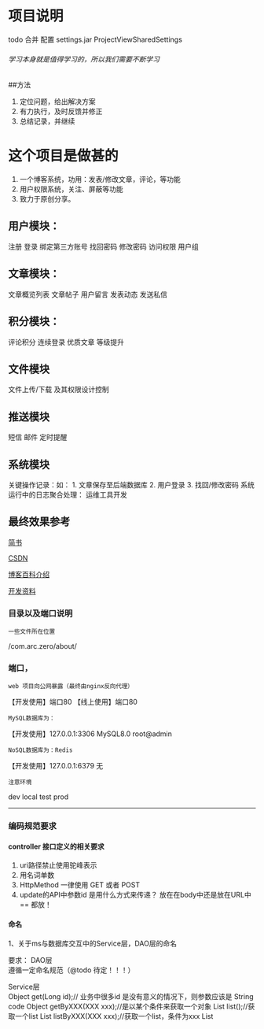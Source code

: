 # 项目说明

todo 合并 配置 settings.jar
ProjectViewSharedSettings

###### 学习本身就是值得学习的，所以我们需要不断学习
##方法
1. 定位问题，给出解决方案
2. 有力执行，及时反馈并修正
3. 总结记录，并继续

# 这个项目是做甚的
1. 一个博客系统，功用：发表/修改文章，评论，等功能
2. 用户权限系统，关注、屏蔽等功能
3. 致力于原创分享。

用户模块：
-----------------
注册
登录
绑定第三方账号
找回密码
修改密码
访问权限
用户组




文章模块：
-----------------
文章概览列表
文章帖子
用户留言
发表动态
发送私信


积分模块：
-----------------
评论积分
连续登录
优质文章
等级提升




文件模块
-----------------
文件上传/下载 及其权限设计控制


推送模块
-----------------
短信
邮件
定时提醒


系统模块
-----------------
关键操作记录：如： 1. 文章保存至后端数据库 2. 用户登录 3. 找回/修改密码
系统运行中的日志聚合处理： 运维工具开发 




最终效果参考
-----------------

[简书](https://www.jianshu.com)

[CSDN](https://www.csdn.net)



[博客百科介绍](https://baike.baidu.com/item/博客/124?fromtitle=blog&fromid=70149&fr=aladdin)

[开发资料](https://github.com/lamymay/zero/tree/master/about)



### 目录以及端口说明

`一些文件所在位置`

/com.arc.zero/about/

### 端口，
`web 项目向公网暴露（最终由nginx反向代理）`

【开发使用】端口80
【线上使用】端口80

`MySQL数据库为：`

【开发使用】127.0.0.1:3306    MySQL8.0 root@admin

`NoSQL数据库为：Redis `

【开发使用】127.0.0.1:6379    无

`注意环境`

dev
local
test
prod




-----

### 编码规范要求

#### controller 接口定义的相关要求
1. uri路径禁止使用驼峰表示
2. 用名词单数
3. HttpMethod 一律使用 GET 或者 POST
4. update的API中参数id 是用什么方式来传递？ 放在在body中还是放在URL中== 都放！


#### 命名
1、关于ms与数据库交互中的Service层，DAO层的命名

要求：
DAO层        
遵循一定命名规范（@todo 待定！！！）

Service层    
Object get(Long id);// 业务中很多id 是没有意义的情况下，则参数应该是 String code
Object getByXXX(XXX xxx);//是以某个条件来获取一个对象
List<Object> list();//获取一个list
List<Object> listByXXX(XXX xxx);//获取一个list，条件为xxx
List<Object> pageByXXX(XXX xxx);//获取分页数据，条件为xxx

DELETE
delete                 约定不指明的情况下一般都是物理删除，(Physically)
deleteLogical     是逻辑删除，update了某个状态  




2、实体类
例如：
2.1 实体类 XXX                            cn.net.yodoo.gree.common.entities.system.User                      表示是对应一张表 t_sys_User
2.2 传输层实体类 XXXDto           cn.net.yodoo.gree.common.model.dto.system.UserDto           表示 与User相关的 一个传输层实体类
2.3 查询条件实体类 XXXQuery    cn.net.yodoo.gree.common.model.query.system.UserQuery   表示 与User相关的 一个查询条件对象
2.4 返回页面的实体类 XXXVo      cn.net.yodoo.gree.common.model.response.MicroServiceResponse                  表示  




#### 接口参数校验
要求：参数校验由web层controller接收参数时通过注解校验，aop会自动完成错误返回对象



Bean Validation 中内置的 constraint    
@Null   被注释的元素必须为 null    
@NotNull    被注释的元素必须不为 null    
@AssertTrue     被注释的元素必须为 true    
@AssertFalse    被注释的元素必须为 false    
@Min(value)     被注释的元素必须是一个数字，其值必须大于等于指定的最小值    
@Max(value)     被注释的元素必须是一个数字，其值必须小于等于指定的最大值    
@DecimalMin(value)  被注释的元素必须是一个数字，其值必须大于等于指定的最小值    
@DecimalMax(value)  被注释的元素必须是一个数字，其值必须小于等于指定的最大值    
@Size(max=, min=)   被注释的元素的大小必须在指定的范围内    
@Digits (integer, fraction)     被注释的元素必须是一个数字，其值必须在可接受的范围内    
@Past   被注释的元素必须是一个过去的日期    
@Future     被注释的元素必须是一个将来的日期    
@Pattern(regex=,flag=)  被注释的元素必须符合指定的正则表达式    
    
Hibernate Validator 附加的 constraint    
@NotBlank(message =)   验证字符串非null，且长度必须大于0    
@Email  被注释的元素必须是电子邮箱地址    
@Length(min=,max=)  被注释的字符串的大小必须在指定的范围内    
@NotEmpty   被注释的字符串的必须非空    
@Range(min=,max=,message=)  被注释的元素必须在合适的范围内
  




#### 接口文档，1、由swagger2自动生成 2、word/excel格式的文档交付前抽时间完成
注意：1项目中需要在主启动类中注解引入 2yml配置中需要配置参数 3项目需要给默认content-path
要求：写相关注解参数

#### 统一异常处理，抛出由上层统一aop捕获生成固定对象并设置错误信息（code、msg、等）
异常抛出统一使用自定义异常，系统会自动捕捉传递信息，组装对象返回
需要捕捉处理的异常使用BusinessException，自动处理的异常使用BusinessRuntimeException，
如有特殊异常处理需要，可继承以上异常类，并在ExceptionHandle中定义处理逻辑。

微服务层异常抛出处理：
抛出异常应按分层处理，如ms-api抛出ApiRuntimeException(ErrorCode projectCode)，
在ErrorCode中定义异常的具体内部代码及描述，定义应尽量保证复用并遵守定义规则（见类中注释）。
ErrorCode对应ResultCode为返回外部返回码，定义时注意匹配关系。
异常处理会自动组装MicroServiceResponse对象，在web层可依据返回对象接收微服务异常code & msg。

Web层异常应使用WebRuntimeException处理，目前使用自定义异常会统一做UNKNOWN_EXCEPTION("0199", "服务器异常，请稍后重试")来处理。

#### 状态码管理
工具可以实现按位来管理状态，具体可参考代码中注释
主要包含common.util.StatusUtil和common.enums.StatusDefinition
StatusUtil                          中包含常用方法封装
StatusDefinition               中定义状态管理
StatusUtilTest                   是对应单元测试示例，可以参考






GET,HEAD,POST,PUT,PATCH,DELETE,OPTIONS,TRACE,

事实上，http有以下几种请求：

GET 请求获取由Request-URI所标识的资源，get请求会在URL中显示请求的资源，一般只用于数据的读取
POST 在Request-URI所标识的资源后附加新的数据。
PUT 请求服务器存储一个资源，并用Request-URI作为其标识。PUT请求会向指定资源位置上传其最新内容，PUT方法是幂等的方法。通过该方法客户端可以将指定资源的最新数据传送给服务器取代指定的资源的内容。
DELETE 请求服务器删除由Request-URI所标识的资源。DELETE请求用于请求服务器删除所请求URI（统一资源标识符，Uniform Resource Identifier）所标识的资源。DELETE请求后指定资源会被删除，DELETE方法也是幂等的。
HEAD 请求获取由Request-URI所标识的资源的响应消息报头。HEAD方法与GET方法一样，都是向服务器发出指定资源的请求。但是，服务器在响应HEAD请求时不会回传资源的内容部分，即：响应主体。这样，我们可以不传输全部内容的情况下，就可以获取服务器的响应头信息。HEAD方法常被用于客户端查看服务器的性能。
OPTIONS 请求查询服务器的性能，或查询与资源相关的选项和需求。OPTIONS请求与HEAD类似，一般也是用于客户端查看服务器的性能。 这个方法会请求服务器返回该资源所支持的所有HTTP请求方法，该方法会用’*'来代替资源名称，向服务器发送OPTIONS请求，可以测试服务器功能是否正常。JavaScript的XMLHttpRequest对象进行CORS跨域资源共享时，就是使用OPTIONS方法发送嗅探请求，以判断是否有对指定资源的访问权限。
TRACE请求服务器回送收到的请求信息，主要用语测试或诊断。TRACE请求服务器回显其收到的请求信息，该方法主要用于HTTP请求的测试或诊断。
CONNECT能够将连接改为管道方式的代理服务器。通常用于SSL加密服务器的链接与非加密的HTTP代理服务器的通信。
————————————————
原文链接：https://blog.csdn.net/Tracy_frog/article/details/82903513


-------------------------------------------



![image](https://img.shields.io/badge/Spring%20Cloud-%E2%98%85%E2%98%85%E2%98%85-green.svg)


##  [spring-cloud-study 微服务组件学习](http://blog.csdn.net/moshowgame)



<table>
<tbody>
<tr>
<td>工程名</td>  <td>描述</td>  <td>端口</td>
</tr>
<tr>
<td>spring-cloud-study-eureka</td>  <td>服务发现与注册中心</td>  <td>8888</td>
</tr>
<tr>
<td>spring-cloud-study-zuul</td>  <td>动态转发路由器</td>  <td>7777</td>
</tr>
<tr>
<td>spring-cloud-study-demo</td>  <td>DEMO项目(含websocket，json，不含jpa)</td>  <td>9999</td>
</tr>
<tr>
<td>spring-cloud-study-configcenter</td>  <td>配置中心</td>  <td>5555</td>
</tr>
<tr>
<td>spring-cloud-study-jpa</td>  <td>JPA(hibernate实现)</td>  <td>4444</td>
</tr>
<tr>
<td>spring-cloud-study-feign</td>  <td>微服务远程调用</td>  <td>6666</td>
</tr>
<tr>
<td>spring-cloud-study-redis</td>  <td>热点数据缓存</td>  <td>2222</td>
</tr>
<tr>
<td>spring-cloud-study-jms</td>  <td>JMS(Java消息服务，ActiveMQ实现)</td>  <td>1111</td>
</tr>
<tr>
<td>spring-cloud-study-mybatisplus</td>  <td>mybatisplus(mybatis的加强版)</td>  <td>3333</td>
</tr>
<tr>
<td>spring-cloud-study-poi</td>  <td>poi导入</td>  <td>8899</td>
</tr>
<td>spring-cloud-study-aop</td>  <td>aop切面编程</td>  <td>9998</td>
</tr>
<td>spring-cloud-study-udp</td>  <td>netty udp</td>  <td>9898</td>
</tr>
</tbody></table>
<br>

### 一、运行环境

<br>
 - 版本:Spring-Cloud 2.0<br>
 - 环境:JDK1.8(8~10都可以)<br>
 - 编码:UTF-8<br>
 - IDE:Spring Tool Suit(STS)<br>

```
 <properties>
    <project.build.sourceEncoding>UTF-8</project.build.sourceEncoding>
    <java.version>1.8</java.version>
  </properties>
```

### 二、有关项目启动和配置的说明

 1. 最先启动的是spring-cloud-study-eureka，因为它是注册中心，大多数微服务必须依赖于它才能实现必要的功能。 <br>
 2. 接着zuul路由中心，启用spring-cloud-study-zuul，并配置yml文件即可(已经带了一点小配置，可根据实际情况修改)。 <br>
 3. 然后启用spring-cloud-study-demo，这是一个demo项目<br>
 4. 可以启用spring-cloud-study-configcenter，这里可以从yml或者其他地方读取并统一配置变量<br>
 5. 可以启用spring-cloud-study-jpa，配置一下yml里面数据库连接池的地址，默认是127.0.0.1:3306 root/root，
启动项目可以自动建表，使用init方法可以自动初始化语句，无需自己动数据库<br>
 6. 可以启动spring-cloud-study-feign，他会远程调用demo的内容<br>
 7. 可以单独启动spring-cloud-study-redis需要自己启动一个redis，参考https://blog.csdn.net/moshowgame/article/details/80792774<br>
 8. 可以单独启动spring-cloud-study-jms，已经内置ActiveMQ，也可以自己额外配置,详情请看https://blog.csdn.net/moshowgame/article/details/80836621<br>
### 三、使用说明

eureka
----
注册中心这个优先启动，是一切微服务的基础也可以修改配置，进行集群，这里默认单机单例 <br>
<table><tbody>
<tr><td>http://127.0.0.1:8888/eureka</td> <td>注册中心</td></tr><br>
</tbody></table>

zuul
----
分发方式一，分发搭配/api1，修改yml就可以了，推荐用指定serviceId的<br>
分发方式二，分发路由，直接根据serviceId访问，无需配置<br>
转发的ServiceId是根据项目配置的spring:application:name: spring-cloud-study-demo 来的<br>
<table><tbody>
<tr><td>http://127.0.0.1:7777/spring-cloud-study-demo/demo/index</td> <td>自动分发请求</td></tr>
<tr><td>http://127.0.0.1:7777/api2/demo/index</td> <td>路由转发请求到配置文件配置的/api2上</td></tr>
<tr><td>http://127.0.0.1:7777/api1/demo/socket/222</td> <td>路由转发请求到配置文件配置的/api1上</td></tr>
</tbody></table>


demo
----
正常的访问请求而已，返回json什么的
还支持websocket，对WebSocket不懂的可以看我这个文章https://blog.csdn.net/moshowgame/article/details/80275084 <br>
<table><tbody>
<tr><td>http://127.0.0.1:9999/demo/socket/222</td> <td>websocket请求页面</td></tr>
<tr><td>http://127.0.0.1:9999/demo/index</td> <td>json数据返回</td></tr>
<tr><td>http://127.0.0.1:9999/demosocket/222</td> <td>socket请求地址</td></tr>
<tr><td>http://127.0.0.1:9999/basepath</td><td>获取微服务路径 </td></tr>
</tbody></table>

configcenter
----
配置中心,用于读取公共配置文件
<table><tbody>
<tr><td>http://127.0.0.1:5555/getparam</td><td>获取变量  </td></tr>
<tr><td>http://127.0.0.1:5555/application/dev</td><td>获取application-dev.yml的变量 </td></tr>
</tbody></table>

jpa
----
已经脱离eureka，需要加入的话自己去掉pom和启动器的eureka相关注释即可。另外，只要数据库连接正常，启动项目可以自动建表，使用init方法可以自动初始化数据，无需自己动数据库 <br>
<table><tbody>
<tr><td>http://127.0.0.1:4444/jpa/user/init/8899</td><td>初始化8899的用户 <br>
<tr><td>http://127.0.0.1:4444/jpa/user/roles/8899</td><td>获取8899用户的角色 <br>
</tbody></table>


feign
----
feign用于远程调用微服务，这里用来调用demo的内容，请先启动eureka+demo再启动这个<br>
具体配置可以看我的文章https://blog.csdn.net/moshowgame/article/details/80616624
<table><tbody>
<tr><td>http://127.0.0.1:9999/demo/getData/222?data=hahahha</td><td></td></tr>
<tr><td>http://127.0.0.1:6666/feign/remote/demo/getData/222?data=springcloudstudy</td><td>远程调用demo </td></tr>
<tr><td>http://127.0.0.1:7777/spring-cloud-study-feign/feign/remote/demo/getData/222?data=springcloudstudybyzuul</td><td>理由转发+远程调用demo </td></tr>
</tbody></table>

redis
----
操作实名参考https://blog.csdn.net/moshowgame/article/details/80792774
<table><tbody>
<tr><td>
【放入缓存】</td><td>
http://localhost:2222/redis/item/2</td><td>{"itemId":2,"itemName":"德玛西亚2"}</td></tr>
<tr><td>
【放入缓存】</td><td>
http://localhost:2222/redis/item/3</td><td>{"itemId":3,"itemName":"德玛西亚3"}</td></tr>
<tr><td>
【读取缓存(可以去RedisDesktopManager看一下，已经有数据了)】</td><td>
http://localhost:2222/redis/item/2</td><td>{"itemId":2,"itemName":"德玛西亚2"}</td></tr>
<tr><td>
【读取缓存(可以去RedisDesktopManager看一下，已经有数据了)】</td><td>
http://localhost:2222/redis/item/3</td><td>{"itemId":3,"itemName":"德玛西亚3"}</td></tr>
<tr><td>
【放入list缓存】</td><td>
http://localhost:2222/redis/item/all</td><td>[{"itemId":666,"itemName":"德玛西亚666"},{"itemId":999,"itemName":"德玛西亚999"}]</td></tr>
<tr><td>
【读取list缓存（这是一个空方法，只是因为有了缓存才有数据）】</td><td>
http://localhost:2222/redis/item/all2</td><td>[{"itemId":666,"itemName":"德玛西亚666"},{"itemId":999,"itemName":"德玛西亚999"}]</td></tr>
<tr><td>
【更新缓存】</td><td>
http://localhost:2222/redis/item/2/update</td><td>{"itemId":2,"itemName":"德玛西亚XXX2"}</td></tr>
<tr><td>
【重新读取缓存】</td><td>
http://localhost:2222/redis/item/2</td><td>{"itemId":2,"itemName":"德玛西亚XXX2"}</td></tr>
<tr><td>
【EL表达式指定KEY】</td><td>
访问地址 http://localhost:2222/redis/item/object?itemId=4&itemName=XXXX</td><td>  
返回结果 {"itemId":4,"itemName":"XXXX"}</td></tr>
<tr><td>
【获取缓存（结果不变还是XXXX不是4444）】</td><td>
访问地址 http://localhost:2222/redis/item/object?itemId=4&itemName=4444</td><td>  
返回结果 {"itemId":4,"itemName":"XXXX"}</td></tr>
</tbody></table>

jms
----
[概念和操作参考](https://blog.csdn.net/moshowgame/article/details/80836621)

<table><tbody>
<tr><td>
发送消息</td><td>
http://localhost:1111/jms/email/send</td><td>控制台显示Received <Email{to=info@example.com, body=Hello}>
</td></tr>
</tbody></table>

mybatis-plus
----
Mybatis-Plus 是一款 Mybatis 动态 SQL 自动注入 Mybatis 增删改查 CRUD 操作中间件， 减少你的开发周期优化动态维护 XML 实体字段，无入侵全方位 ORM 辅助层让您拥有更多时间陪家人。<br>

具体配置可以看我的文章https://blog.csdn.net/moshowgame/article/details/81008485
<table><tbody>
<tr><td>http://127.0.0.1:3333/mybatisplus/user/init</td><td>数据初始化</td></tr>
<tr><td>http://127.0.0.1:3333/mybatisplus/user/find</td><td>通过QueryWarrap构造器查询</td></tr>
</tbody></table>

poi-tl
----
很多时候我们网站或者系统需要提供一些word文件，例如证明.docx或者订单.docx等文件供用户下载打印等。

用Java操作word文档，毫无疑问，当下最流行apache poi，对于poi如何操作word文档，这里不作过多介绍。

这里主要讲解如何通过一个制作好的word模板文件，通过数据填充，生成加工好的word文件。

具体可以看我的文章https://blog.csdn.net/moshowgame/article/details/81702029
<table><tbody>
<tr><td>http://localhost:8899/poi/generateWord</td><td>通过Word模板生成Word文件</td></tr>
</tbody></table>

aop
----
Aspect Oriented Programming(AOP)，面向切面编程，是一个比较热门的话题。AOP主要实现的目的是针对业务处理过程中的切面进行提取，它所面对的是处理过程中的某个步骤或阶段，以获得逻辑过程中各部分之间低耦合性的隔离效果。比如我们最常见的就是日志记录了，不可能每个业务都去加写日志发的功能吧，我们就用切面，将需要记录日志的地方切一下，配置自动记录日志即可。

具体可以看我的文章https://blog.csdn.net/moshowgame/article/details/85814808
<table><tbody>
<tr><td>http://localhost:9998/aop/index</td><td>查看控制台AOP情况</td></tr>
</tbody></table>

aop
----
UDP是用户数据报协议（User Datagrame Protocol,UDP）的简称，主要作用是将网络数据流压缩成数据报的形式，提供面向事务的简单信息传送服务。
<table><tbody>
<tr><td>服务端运行方法</td><td>运行ChineseProverbServer的main方法</td></tr>
<tr><td>客户端运行方法</td><td>运行ChineseProverbClient的main方法</td></tr>
</tbody></table>

###四、版本更新
<br><br>

<table><tbody>
<tr><td>
20190122 update:<br>
- 新增基于Netty的UDP模块。
</td></tr>
<tr><td>20190105 update:<br>
- 新增AOP模块，可以练习AOP功能。<br>
- 更新SpringBoot到2.0.5版本。<br>
- 更新lombok，修复某些JDK不兼容问题<br>
</td></tr>
<tr><td>20181112 update:<br>
- 优化mybatis-plus模块的导入，使用mybatis-plus stater简化操作<br>
</td></tr>
<tr><td>20180815 update:<br>
- new POI-TL project<br>
</td></tr>
<tr><td>20180711 update:<br>
- new MybatisPlus project<br>
</td></tr>
<tr><td>20180627 update:<br>
- new Jms project<br>
</td></tr>
<tr><td>20180624 update:<br>
- new Redis project<br>
</td></tr>
<tr><td>20180609 update:<br>
- new feign project<br>
- 优化说明<br>
</td></tr>
<tr><td>20180603 update:<br>
- new jpa project<br>
- 优化调整<br>
</td></tr>
<tr><td>20180602 update:<br>
- 优化调整<br>
- new configcenter project<br>
</td></tr>
</tbody></table>
